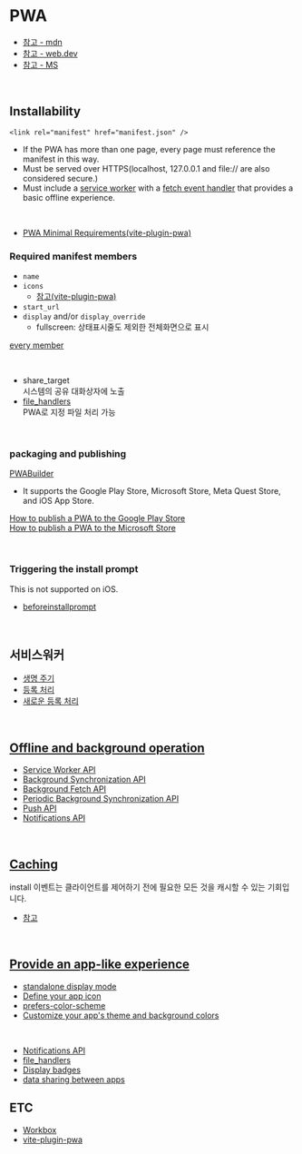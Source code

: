 # PWA

- [참고 - mdn](https://developer.mozilla.org/en-US/docs/Web/Progressive_web_apps)
- [참고 - web.dev](https://web.dev/articles/pwa-checklist?hl=ko)
- [참고 - MS](https://learn.microsoft.com/ko-kr/microsoft-edge/progressive-web-apps-chromium/how-to/best-practices)

<br />

## Installability

`<link rel="manifest" href="manifest.json" />`

- If the PWA has more than one page, every page must reference the manifest in this way.
- Must be served over HTTPS(localhost, 127.0.0.1 and file:// are also considered secure.)
- Must include a [service worker](https://developer.mozilla.org/en-US/docs/Web/API/Service_Worker_API) with a [fetch event handler](https://developer.mozilla.org/en-US/docs/Web/API/ServiceWorkerGlobalScope/fetch_event) that provides a basic offline experience.

<br />

- [PWA Minimal Requirements(vite-plugin-pwa)](https://vite-pwa-org.netlify.app/guide/pwa-minimal-requirements.html)

### Required manifest members

- `name`
- `icons`
  - [참고(vite-plugin-pwa)](https://vite-pwa-org.netlify.app/assets-generator/#pwa-minimal-icons-requirements)
- `start_url`
- `display` and/or `display_override`
  - fullscreen: 상태표시줄도 제외한 전체화면으로 표시

[every member](https://developer.mozilla.org/en-US/docs/Web/Manifest)

<br />

- share_target\
  시스템의 공유 대화상자에 노출
- [file_handlers](https://developer.mozilla.org/en-US/docs/Web/Progressive_web_apps/How_to/Associate_files_with_your_PWA)\
  PWA로 지정 파일 처리 가능

<br />

### packaging and publishing

[PWABuilder](https://docs.pwabuilder.com/#/builder/quick-start)

- It supports the Google Play Store, Microsoft Store, Meta Quest Store, and iOS App Store.

[How to publish a PWA to the Google Play Store](https://chromeos.dev/en/publish/pwa-in-play)\
[How to publish a PWA to the Microsoft Store](https://learn.microsoft.com/en-us/microsoft-edge/progressive-web-apps-chromium/how-to/microsoft-store)

<br />

### Triggering the install prompt

This is not supported on iOS.

- [beforeinstallprompt](https://developer.mozilla.org/en-US/docs/Web/API/Window/beforeinstallprompt_event)

<br />

## 서비스워커

- [생명 주기](https://web.dev/articles/service-worker-lifecycle?hl=ko)
- [등록 처리](https://developer.mozilla.org/en-US/docs/Web/API/Service_Worker_API/Using_Service_Workers#registering_your_worker)
- [새로운 등록 처리](https://web.dev/articles/service-worker-lifecycle?hl=ko#handling_updates)

<br />

## [Offline and background operation](https://developer.mozilla.org/en-US/docs/Web/Progressive_web_apps/Guides/Offline_and_background_operation)

- [Service Worker API](https://developer.mozilla.org/en-US/docs/Web/API/Service_Worker_API)
- [Background Synchronization API](https://developer.mozilla.org/en-US/docs/Web/API/Background_Synchronization_API)
- [Background Fetch API](https://developer.mozilla.org/en-US/docs/Web/API/Background_Fetch_API)
- [Periodic Background Synchronization API](https://developer.mozilla.org/en-US/docs/Web/API/Web_Periodic_Background_Synchronization_API)
- [Push API](https://developer.mozilla.org/en-US/docs/Web/API/Push_API)
- [Notifications API](https://developer.mozilla.org/en-US/docs/Web/API/Notifications_API)

<br />

## [Caching](https://developer.mozilla.org/en-US/docs/Web/Progressive_web_apps/Guides/Caching#cache_first_with_cache_refresh)

install 이벤트는 클라이언트를 제어하기 전에 필요한 모든 것을 캐시할 수 있는 기회입니다.

- [참고](https://web.dev/articles/service-worker-lifecycle?hl=ko#install)

<br />

## [Provide an app-like experience](https://developer.mozilla.org/en-US/docs/Web/Progressive_web_apps/Guides/Best_practices#provide_an_app-like_experience)

- [standalone display mode](https://developer.mozilla.org/en-US/docs/Web/Progressive_web_apps/How_to/Create_a_standalone_app)
- [Define your app icon](https://developer.mozilla.org/en-US/docs/Web/Progressive_web_apps/How_to/Define_app_icons)
- [prefers-color-scheme](https://developer.mozilla.org/en-US/docs/Web/CSS/@media/prefers-color-scheme)
- [Customize your app's theme and background colors](https://developer.mozilla.org/en-US/docs/Web/Progressive_web_apps/How_to/Customize_your_app_colors)

<br />

- [Notifications API](https://developer.mozilla.org/en-US/docs/Web/API/Notifications_API)
- [file_handlers](https://developer.mozilla.org/en-US/docs/Web/Manifest/file_handlers)
- [Display badges](https://developer.mozilla.org/en-US/docs/Web/Progressive_web_apps/How_to/Display_badge_on_app_icon)
- [data sharing between apps](https://developer.mozilla.org/en-US/docs/Web/Progressive_web_apps/How_to/Share_data_between_apps)

## ETC

- [Workbox](https://developer.chrome.com/docs/workbox?hl=ko)
- [vite-plugin-pwa](../JS-Bundler/Vite.md#vite-plugin-pwa)
